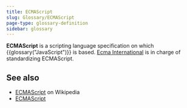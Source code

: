```yaml
---
title: ECMAScript
slug: Glossary/ECMAScript
page-type: glossary-definition
sidebar: glossary
---
```


**ECMAScript** is a scripting language specification on which {{glossary("JavaScript")}} is based. [Ecma International](https://ecma-international.org/) is in charge of standardizing ECMAScript.

## See also

- [ECMAScript](https://en.wikipedia.org/wiki/ECMAScript) on Wikipedia
- [ECMAScript](https://ecma-international.org/publications-and-standards/standards/ecma-262/)
